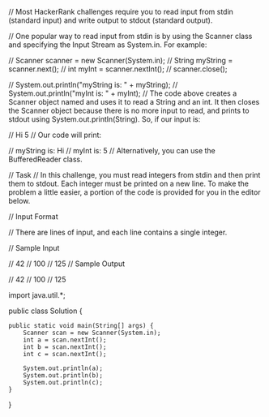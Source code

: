 // Most HackerRank challenges require you to read input from stdin (standard input) and write output to stdout (standard output).

// One popular way to read input from stdin is by using the Scanner class and specifying the Input Stream as System.in. For example:

// Scanner scanner = new Scanner(System.in);
// String myString = scanner.next();
// int myInt = scanner.nextInt();
// scanner.close();

// System.out.println("myString is: " + myString);
// System.out.println("myInt is: " + myInt);
// The code above creates a Scanner object named  and uses it to read a String and an int. It then closes the Scanner object because there is no more input to read, and prints to stdout using System.out.println(String). So, if our input is:

// Hi 5
// Our code will print:

// myString is: Hi
// myInt is: 5
// Alternatively, you can use the BufferedReader class.

// Task
// In this challenge, you must read  integers from stdin and then print them to stdout. Each integer must be printed on a new line. To make the problem a little easier, a portion of the code is provided for you in the editor below.

// Input Format

// There are  lines of input, and each line contains a single integer.

// Sample Input

// 42
// 100
// 125
// Sample Output

// 42
// 100
// 125

import java.util.*;

public class Solution {

    public static void main(String[] args) {
        Scanner scan = new Scanner(System.in);
        int a = scan.nextInt();
        int b = scan.nextInt();
        int c = scan.nextInt();

        System.out.println(a);
        System.out.println(b);
        System.out.println(c);
    }
}